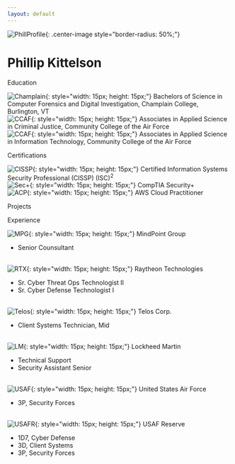 ```yaml
---
layout: default
---
```


![PhillProfile](./assets/images/PhillProfile.jpg){: .center-image style="border-radius: 50%;"}

# Phillip Kittelson

<i class="fa fa-graduation-cap" aria-hidden="true" style="color:#191970"></i> Education

![Champlain](./assets/images/resume/champlain.png){: style="width: 15px; height: 15px;"} Bachelors of Science in Computer Forensics and Digital Investigation, Champlain College, Burlington, VT<br>
![CCAF](./assets/images/resume/ccaf.png){: style="width: 15px; height: 15px;"} Associates in Applied Science in Criminal Justice, Community College of the Air Force<br>
![CCAF](./assets/images/resume/ccaf.png){: style="width: 15px; height: 15px;"} Associates in Applied Science in Information Technology, Community College of the Air Force<br>

<i class="fa fa-certificate" aria-hidden="true" style="color:#191970"></i> Certifications

![CISSP](./assets/images/resume/cissp.png){: style="width: 15px; height: 15px;"} Certified Information Systems Security Professional (CISSP) (ISC)<sup>2</sup><br>
![Sec+](./assets/images/resume/sec.png){: style="width: 15px; height: 15px;"} CompTIA Security+<br>
![ACP](./assets/images/resume/ACP.png){: style="width: 15px; height: 15px;"} AWS Cloud Practitioner<br>

<i class="fa fa-terminal" style="color:#191970" aria-hidden="true"></i> Projects

<i class="fa fa-briefcase" aria-hidden="true" style="color:#191970"></i> Experience

![MPG](./assets/images/resume/mpg.jpg){: style="width: 15px; height: 15px;"} MindPoint Group<br>

- Senior Counsultant<br><br>

![RTX](./assets/images/resume/rtx.jpg){: style="width: 15px; height: 15px;"} Raytheon Technologies<br>

- Sr. Cyber Threat Ops Technologist II<br>
- Sr. Cyber Defense Technologist I<br><br>

![Telos](./assets/images/resume/telos.png){: style="width: 15px; height: 15px;"} Telos Corp.<br>

- Client Systems Technician, Mid<br><br>

![LM](./assets/images/resume/lm.png){: style="width: 15px; height: 15px;"} Lockheed Martin<br>

- Technical Support<br>
- Security Assistant Senior<br><br>

![USAF](./assets/images/resume/usaf.png){: style="width: 15px; height: 15px;"} United States Air Force<br>

- 3P, Security Forces<br><br>

![USAFR](./assets/images/resume/usafr.jpg){: style="width: 15px; height: 15px;"} USAF Reserve<br>

- 1D7, Cyber Defense<br>
- 3D, Client Systems<br>
- 3P, Security Forces<br>